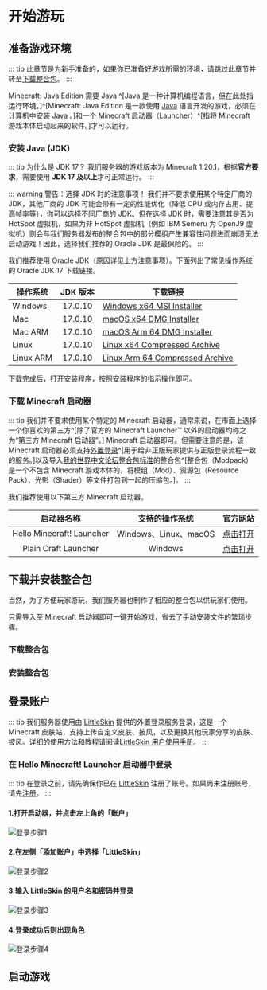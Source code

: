 # 开始游玩

## 准备游戏环境

::: tip
此章节是为新手准备的，如果你已准备好游戏所需的环境，请跳过此章节并转至[下载整合包](#下载整合包)。
:::

Minecraft: Java Edition 需要 Java ^[Java 是一种计算机编程语言，但在此处指运行环境。]^[Minecraft: Java Edition 是一款使用 [Java](https://www.java.com/) 语言开发的游戏，必须在计算机中安装 [Java](https://www.java.com/) 。]和一个 Minecraft 启动器（Launcher）^[指将 Minecraft 游戏本体启动起来的软件。]才可以运行。

### 安装 Java (JDK)

::: tip 为什么是 JDK 17？
我们服务器的游戏版本为 Minecraft 1.20.1，根据**官方要求**，需要使用 **JDK 17 及以上**才可正常运行。
:::

::: warning 警告：选择 JDK 时的注意事项！
我们并不要求使用某个特定厂商的 JDK，其他厂商的 JDK 可能会带有一定的性能优化（降低 CPU 或内存占用、提高帧率等），你可以选择不同厂商的 JDK。但在选择 JDK 时，需要注意其是否为 HotSpot 虚拟机，如果为非 HotSpot 虚拟机（例如 IBM Semeru 为 OpenJ9 虚拟机）则会与我们服务器发布的整合包中的部分模组产生兼容性问题进而崩溃无法启动游戏！因此，选择我们推荐的 Oracle JDK 是最保险的。
:::

我们推荐使用 Oracle JDK（原因详见上方注意事项）。下面列出了常见操作系统的 Oracle JDK 17 下载链接。

| 操作系统 | JDK 版本 | 下载链接                                                                                                 |
| -------- | :------: | -------------------------------------------------------------------------------------------------------- |
| Windows  | 17.0.10  | [Windows x64 MSI Installer](https://download.oracle.com/java/17/archive/jdk-17.0.10_windows-x64_bin.msi) |
| Mac | 17.0.10 | [macOS x64 DMG Installer](https://download.oracle.com/java/17/archive/jdk-17.0.10_macos-x64_bin.dmg) |
| Mac ARM | 17.0.10 | [macOS Arm 64 DMG Installer](https://download.oracle.com/java/17/archive/jdk-17.0.10_macos-aarch64_bin.dmg) |
| Linux | 17.0.10 | [Linux x64 Compressed Archive](https://download.oracle.com/java/17/archive/jdk-17.0.10_linux-x64_bin.tar.gz) |
| Linux ARM | 17.0.10 | [Linux Arm 64 Compressed Archive](https://download.oracle.com/java/17/archive/jdk-17.0.10_linux-aarch64_bin.tar.gz) |

下载完成后，打开安装程序，按照安装程序的指示操作即可。

### 下载 Minecraft 启动器

::: tip
我们并不要求使用某个特定的 Minecraft 启动器，通常来说，在市面上选择一个你喜欢的第三方^[除了官方的 Minecraft Launcher™ 以外的启动器均称之为“第三方 Minecraft 启动器”。] Minecraft 启动器即可。但需要注意的是，该 Minecraft 启动器必须支持[外置登录](https://github.com/yushijinhun/authlib-injector)^[用于给非正版玩家提供与正版登录流程一致的服务。]以及导入[我的世界中文论坛整合包标准](#)的整合包^[整合包（Modpack）是一个不包含 Minecraft 游戏本体的，将模组（Mod）、资源包（Resource Pack）、光影（Shader）等文件打包到一起的压缩包。]。
:::

我们推荐使用以下第三方 Minecraft 启动器。

|        启动器名称         |    支持的操作系统     |                官方网站                 |
| :-----------------------: | :-------------------: | :-------------------------------------: |
| Hello Minecraft! Launcher | Windows、Linux、macOS | [点击打开](https://hmcl.huangyuhui.net) |
|   Plain Craft Launcher    |        Windows        | [点击打开](https://afdian.net/a/LTCat)  |

## 下载并安装整合包

当然，为了方便玩家游玩，我们服务器也制作了相应的整合包以供玩家们使用。

只需导入至 Minecraft 启动器即可一键开始游戏，省去了手动安装文件的繁琐步骤。

### 下载整合包

### 安装整合包

## 登录账户

::: tip
我们服务器使用由 [LittleSkin](https://littleskin.cn/) 提供的外置登录服务登录，这是一个 Minecraft 皮肤站，支持上传自定义皮肤、披风，以及更换其他玩家分享的皮肤、披风。详细的使用方法和教程请阅读[LittleSkin 用户使用手册](https://manual.littlesk.in/)。
:::

### 在 Hello Minecraft! Launcher 启动器中登录

::: tip
在登录之前，请先确保你已在 [LittleSkin](https://littleskin.cn/) 注册了账号。如果尚未注册账号，请先[注册](https://littleskin.cn/auth/register)。
:::

#### 1.打开启动器，并点击左上角的「账户」

![登录步骤1](/images/hmcl-login-step-1.jpg)

#### 2.在左侧「添加账户」中选择「LittleSkin」

![登录步骤2](/images/hmcl-login-step-2.jpg)

#### 3.输入 LittleSkin 的用户名和密码并登录

![登录步骤3](/images/hmcl-login-step-3.jpg)

#### 4.登录成功后则出现角色

![登录步骤4](/images/hmcl-login-step-4.jpg)

## 启动游戏
